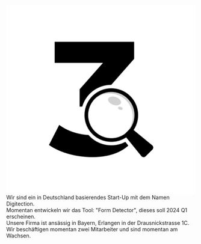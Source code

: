 
<img src="/Assets/Images/Logo.jpg"
     alt="Firmenlogo"
     style="float: left; margin-right: 10px;" />

<p>
Wir sind ein in Deutschland basierendes Start-Up mit dem Namen Digitection.
<br> Momentan entwickeln wir das Tool: "Form Detector", dieses soll 2024 Q1 erscheinen.
<br> Unsere Firma ist ansässig in Bayern, Erlangen in der Drausnickstrasse 1C.
<br> Wir beschäftigen momentan zwei Mitarbeiter und sind momentan am Wachsen.
</p>

